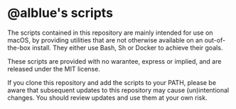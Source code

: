 @alblue's scripts
=================

The scripts contained in this repository are mainly intended for use on macOS,
by providing utilities that are not otherwise available on an out-of-the-box
install. They either use Bash, Sh or Docker to achieve their goals.

These scripts are provided with no warantee, express or implied, and are
released under the MIT license.

If you clone this repository and add the scripts to your PATH, please be aware
that subsequent updates to this repository may cause (un)intentional changes.
You should review updates and use them at your own risk.


